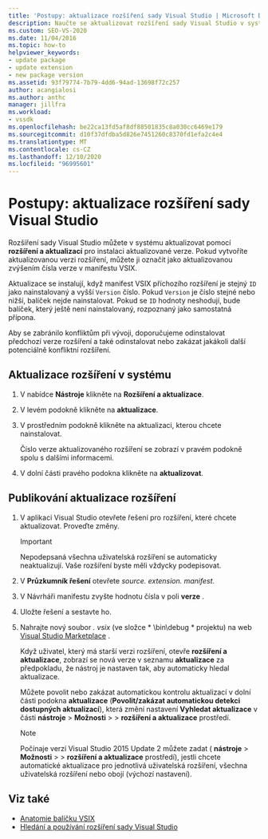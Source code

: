 ```yaml
---
title: 'Postupy: aktualizace rozšíření sady Visual Studio | Microsoft Docs'
description: Naučte se aktualizovat rozšíření sady Visual Studio v systému pomocí rozšíření a aktualizací pro instalaci aktualizované verze.
ms.custom: SEO-VS-2020
ms.date: 11/04/2016
ms.topic: how-to
helpviewer_keywords:
- update package
- update extension
- new package version
ms.assetid: 93f79774-7b79-4dd6-94ad-13698f72c257
author: acangialosi
ms.author: anthc
manager: jillfra
ms.workload:
- vssdk
ms.openlocfilehash: be22ca13fd5af8df88501835c8a030cc6469e179
ms.sourcegitcommit: d10f37dfdba5d826e7451260c8370fd1efa2c4e4
ms.translationtype: MT
ms.contentlocale: cs-CZ
ms.lasthandoff: 12/10/2020
ms.locfileid: "96995601"
---
```

# <a name="how-to-update-a-visual-studio-extension"></a>Postupy: aktualizace rozšíření sady Visual Studio
Rozšíření sady Visual Studio můžete v systému aktualizovat pomocí **rozšíření a aktualizací** pro instalaci aktualizované verze. Pokud vytvoříte aktualizovanou verzi rozšíření, můžete ji označit jako aktualizovanou zvýšením čísla verze v manifestu VSIX.

 Aktualizace se instalují, když manifest VSIX příchozího rozšíření je stejný `ID` jako nainstalovaný a vyšší `Version` číslo. Pokud `Version` je číslo stejné nebo nižší, balíček nejde nainstalovat. Pokud se `ID` hodnoty neshodují, bude balíček, který ještě není nainstalovaný, rozpoznaný jako samostatná přípona.

 Aby se zabránilo konfliktům při vývoji, doporučujeme odinstalovat předchozí verze rozšíření a také odinstalovat nebo zakázat jakákoli další potenciálně konfliktní rozšíření.

## <a name="to-update-an-extension-on-your-system"></a>Aktualizace rozšíření v systému

1. V nabídce **Nástroje** klikněte na **Rozšíření a aktualizace**.

2. V levém podokně klikněte na **aktualizace**.

3. V prostředním podokně klikněte na aktualizaci, kterou chcete nainstalovat.

     Číslo verze aktualizovaného rozšíření se zobrazí v pravém podokně spolu s dalšími informacemi.

4. V dolní části pravého podokna klikněte na **aktualizovat**.

## <a name="to-publish-an-update-of-an-extension"></a>Publikování aktualizace rozšíření

1. V aplikaci Visual Studio otevřete řešení pro rozšíření, které chcete aktualizovat. Proveďte změny.

    > [!IMPORTANT]
    > Nepodepsaná všechna uživatelská rozšíření se automaticky neaktualizují. Vaše rozšíření byste měli vždycky podepisovat.

2. V **Průzkumník řešení** otevřete *source. extension. manifest*.

3. V Návrháři manifestu zvyšte hodnotu čísla v poli **verze** .

4. Uložte řešení a sestavte ho.

5. Nahrajte nový soubor *. vsix* (ve složce * \bin\debug \* projektu) na web [Visual Studio Marketplace](https://marketplace.visualstudio.com/vs) .

     Když uživatel, který má starší verzi rozšíření, otevře **rozšíření a aktualizace**, zobrazí se nová verze v seznamu **aktualizace** za předpokladu, že nástroj je nastaven tak, aby automaticky hledal aktualizace.

     Můžete povolit nebo zakázat automatickou kontrolu aktualizací v dolní části podokna **aktualizace** (**Povolit/zakázat automatickou detekci dostupných aktualizací**), která změní nastavení **Vyhledat aktualizace** v části **nástroje**  >  **Možnosti**  >    >  **rozšíření a aktualizace** prostředí.

    > [!NOTE]
    > Počínaje verzí Visual Studio 2015 Update 2 můžete zadat ( **nástroje**  >  **Možnosti**  >    >  **rozšíření a aktualizace** prostředí), jestli chcete automatické aktualizace pro jednotlivá uživatelská rozšíření, všechna uživatelská rozšíření nebo obojí (výchozí nastavení).

## <a name="see-also"></a>Viz také
- [Anatomie balíčku VSIX](../extensibility/anatomy-of-a-vsix-package.md)
- [Hledání a používání rozšíření sady Visual Studio](../ide/finding-and-using-visual-studio-extensions.md)
